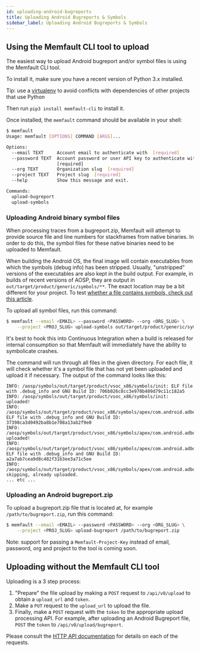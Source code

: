 ```yaml
---
id: uploading-android-bugreports
title: Uploading Android Bugreports & Symbols
sidebar_label: Uploading Android Bugreports & Symbols
---
```


## Using the Memfault CLI tool to upload

The easiest way to upload Android bugreport and/or symbol files is using the
Memfault CLI tool.

To install it, make sure you have a recent version of Python 3.x installed.

Tip: use a
[virtualenv](https://packaging.python.org/tutorials/installing-packages/#creating-virtual-environments)
to avoid conflicts with dependencies of other projects that use Python

Then run `pip3 install memfault-cli` to install it.

Once installed, the `memfault` command should be available in your shell:

```bash
$ memfault
Usage: memfault [OPTIONS] COMMAND [ARGS]...

Options:
  --email TEXT     Account email to authenticate with  [required]
  --password TEXT  Account password or user API key to authenticate with
                   [required]
  --org TEXT       Organization slug  [required]
  --project TEXT   Project slug  [required]
  --help           Show this message and exit.

Commands:
  upload-bugreport
  upload-symbols
```

### Uploading Android binary symbol files

When processing traces from a bugreport.zip, Memfault will attempt to provide
source file and line numbers for stackframes from native binaries. In order to
do this, the symbol files for these native binaries need to be uploaded to
Memfault.

When building the Android OS, the final image will contain executables from
which the symbols (debug info) has been stripped. Usually, "unstripped" versions
of the executables are also kept in the build output. For example, in builds of
recent versions of AOSP, they are output in
`out/target/product/generic/symbols/**`. The exact location may be a bit
different for your project. To test
[whether a file contains symbols, check out this article](/troubleshooting/uploading-symbol-file-is-invalid.md).

To upload all symbol files, run this command:

```bash
$ memfault --email <EMAIL> --password <PASSWORD> --org <ORG_SLUG> \
    --project <PROJ_SLUG> upload-symbols out/target/product/generic/symbols
```

It's best to hook this into Continuous Integration when a build is released for
internal consumption so that Memfault will immediately have the ability to
symbolicate crashes.

The command will run through all files in the given directory. For each file, it
will check whether it's a symbol file that has not yet been uploaded and upload
it if necessary. The output of the command looks like this:

```text
INFO: /aosp/symbols/out/target/product/vsoc_x86/symbols/init: ELF file with .debug_info and GNU Build ID: 706b026c8cc3e970b409d79c11c182a5
INFO: /aosp/symbols/out/target/product/vsoc_x86/symbols/init: uploaded!
INFO: /aosp/symbols/out/target/product/vsoc_x86/symbols/apex/com.android.adbd/bin/adbd: ELF file with .debug_info and GNU Build ID: 37398ca3d0492ba8b1e708a13ab2f9e0
INFO: /aosp/symbols/out/target/product/vsoc_x86/symbols/apex/com.android.adbd/bin/adbd: uploaded!
INFO: /aosp/symbols/out/target/product/vsoc_x86/symbols/apex/com.android.adbd/lib/libcrypto.so: ELF file with .debug_info and GNU Build ID: a2a7ab7cea9d8c482f31b3ee3a71c5ee
INFO: /aosp/symbols/out/target/product/vsoc_x86/symbols/apex/com.android.adbd/lib/libcrypto.so: skipping, already uploaded.
... etc ...
```

### Uploading an Android bugreport.zip

To upload a bugreport.zip file that is located at, for example
`/path/to/bugreport.zip`, run this command:

```bash
$ memfault --email <EMAIL> --password <PASSWORD> --org <ORG_SLUG> \
    --project <PROJ_SLUG> upload-bugreport /path/to/bugreport.zip
```

Note: support for passing a `Memfault-Project-Key` instead of email, password,
org and project to the tool is coming soon.

## Uploading without the Memfault CLI tool

Uploading is a 3 step process:

1. "Prepare" the file upload by making a `POST` request to `/api/v0/upload` to
   obtain a `upload_url` and `token`.
2. Make a `PUT` request to the `upload_url` to upload the file.
3. Finally, make a `POST` request with the `token` to the appropriate upload
   processing API. For example, after uploading an Android Bugreport file,
   `POST` the `token` to `/api/v0/upload/bugreport`.

Please consult the [HTTP API documentation](https://api-docs.memfault.com) for
details on each of the requests.
